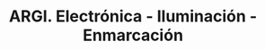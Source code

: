---
title: "ARGI. Electrónica - Iluminación - Enmarcación"
url: /vitoria-gasteiz/argi-electronica-iluminacion-enmarcacion/
shop: Elektronik
---